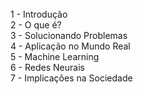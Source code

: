 <html>
 <head>
  <title> Inteligência Artificial Fundamentos: <br /> </title>
 </head>
 <body>
   <br />
   1 - Introdução <br />
   2 - O que é? <br />
   3 - Solucionando Problemas <br />
   4 - Aplicação no Mundo Real <br />
   5 - Machine Learning <br />
   6 - Redes Neurais <br />
   7 - Implicações na Sociedade <br />
 </body>
</html>

